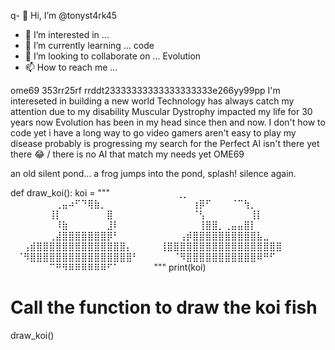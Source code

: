 q- 👋 Hi, I’m @tonyst4rk45
- 👀 I’m interested in ...
- 🌱 I’m currently learning ... code
- 💞️ I’m looking to collaborate on ... Evolution
- 📫 How to reach me ...

<!---
tonyst4rk45/tonyst4rk45 is a ✨ special ✨ repository because its `README.md` (this file) appears on your GitHub profile.
You can click the Preview link to take a look at your changes.
--->
ome69
353rr25rf
rrddt23333333333333333333e266yy99pp
I'm intereseted in building a new world
  Technology has always catch my attention due to my disability 
  Muscular Dystrophy impacted my life for 30 years now
  Evolution has been in my head since then and now.
I don't how to code yet
i have a long way to go
video gamers aren't easy to play 
my disease probably is progressing 
my search for the Perfect AI isn't there yet there 😂 
/ there is no AI that match my needs yet 
OME69

 an old silent pond... a frog jumps into the pond, splash! silence again.

def draw_koi():
    koi = """
⠀⠀⠀⠀⠀⠀⠀⠀⠀⠀⢀⡀⠀⠀⠀⠀⠀⠀⠀⠀⠀⠀
⠀⠀⠀⠀⠀⠀⠀⢀⣤⠴⠋⠙⢿⣷⡀⠀⠀⠀⠀⠀⠀⠀
⠀⠀⠀⠀⠀⠀⢰⡿⠋⠀⠀⠀⠈⠉⢳⡀⠀⠀⠀⠀⠀⠀
⠀⠀⠀⠀⠀⠀⢸⡇⠀⠀⠀⠀⠀⠀⠀⣿⠀⠀⠀⠀⠀⠀
⠀⠀⠀⠀⠀⠀⠈⢣⠀⠀⠀⠀⠀⠀⠀⢸⡇⠀⠀⠀⠀⠀
⠀⠀⠀⠀⠀⠀⠀⠸⣷⠀⠀⠀⠀⠀⠀⣸⠇⠀⠀⠀⠀⠀
⠀⠀⠀⠀⠀⠀⠀⢸⣿⣿⡀⢀⣤⣤⣿⡇⠀⠀⠀⠀⠀⠀
⠀⠀⠀⠀⠀⠀⢀⣼⣿⣿⣿⣿⣿⣿⣿⡿⠃⠀⠀⠀⠀⠀
⠀⠀⠀⠀⢠⡾⣿⣿⣿⣿⣿⣿⣿⣿⣿⣿⣧⣀⠀⠀⠀⠀
⠀⠀⢠⣾⣿⣿⣿⣿⣿⣿⣿⣿⣿⣿⣿⣿⣿⣿⡄⠀⠀⠀
⠀⢸⣿⣿⣿⣿⣿⣿⣿⣿⣿⣿⣿⣿⣿⣿⣿⣿⣿⣿⠀⠀
⠀⠈⠻⣿⣿⣿⣿⣿⣿⣿⣿⣿⣿⣿⣿⣿⣿⣿⣿⠃⠀⠀
⠀⠀⠀⠈⠻⣿⣿⣿⣿⣿⣿⣿⣿⣿⣿⣿⠿⠛⠋⠀⠀⠀
⠀⠀⠀⠀⠀⠀⠉⠛⠻⠿⠿⠿⠿⠿⠿⠋⠁⠀⠀⠀⠀⠀
"""
    print(koi)

# Call the function to draw the koi fish
draw_koi()
